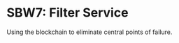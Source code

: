 SBW7: Filter Service
====================

Using the blockchain to eliminate central points of failure.
